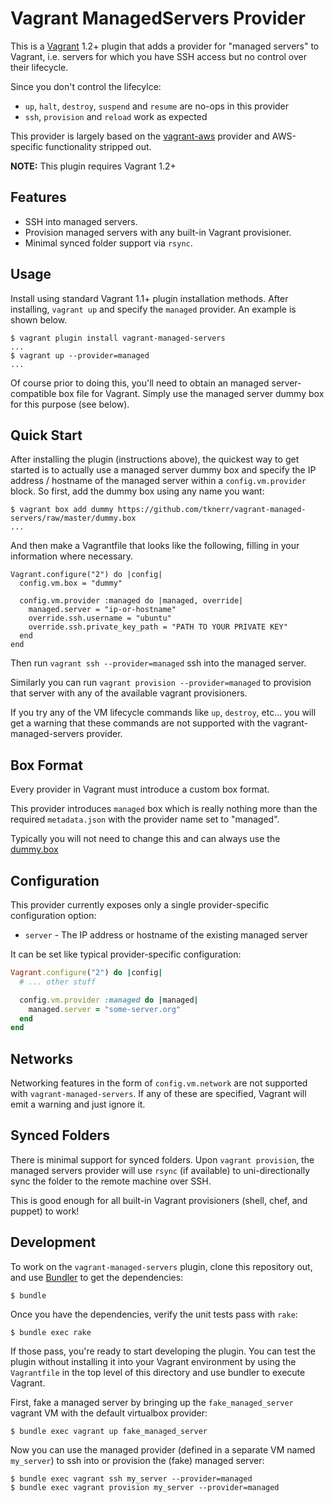 # Vagrant ManagedServers Provider

This is a [Vagrant](http://www.vagrantup.com) 1.2+ plugin that adds a provider for "managed servers" to Vagrant, i.e. servers for which you have SSH access but no control over their lifecycle.

Since you don't control the lifecylce:
 * `up`, `halt`, `destroy`, `suspend` and `resume` are no-ops in this provider
 * `ssh`, `provision` and `reload` work as expected 

This provider is largely based on the [vagrant-aws](https://github.com/tknerr/vagrant-managed-servers) provider and AWS-specific functionality stripped out.

**NOTE:** This plugin requires Vagrant 1.2+

## Features

* SSH into managed servers.
* Provision managed servers with any built-in Vagrant provisioner.
* Minimal synced folder support via `rsync`.

## Usage

Install using standard Vagrant 1.1+ plugin installation methods. After installing, `vagrant up` and specify the `managed` provider. An example is shown below.

```
$ vagrant plugin install vagrant-managed-servers
...
$ vagrant up --provider=managed
...
```

Of course prior to doing this, you'll need to obtain an managed server-compatible box file for Vagrant. Simply use the managed server dummy box for this purpose (see below).

## Quick Start

After installing the plugin (instructions above), the quickest way to get started is to actually use a managed server dummy box and specify the IP address / hostname of the managed server within a `config.vm.provider` block. So first, add the dummy box using any name you want:

```
$ vagrant box add dummy https://github.com/tknerr/vagrant-managed-servers/raw/master/dummy.box
...
```

And then make a Vagrantfile that looks like the following, filling in your information where necessary.

```
Vagrant.configure("2") do |config|
  config.vm.box = "dummy"

  config.vm.provider :managed do |managed, override|
    managed.server = "ip-or-hostname"
    override.ssh.username = "ubuntu"
    override.ssh.private_key_path = "PATH TO YOUR PRIVATE KEY"
  end
end
```

Then run `vagrant ssh --provider=managed` ssh into the managed server.

Similarly you can run `vagrant provision --provider=managed` to provision that server with any of the available vagrant provisioners. 

If you try any of the VM lifecycle commands like `up`, `destroy`, etc... you will get a warning that these commands are not supported with the vagrant-managed-servers provider. 

## Box Format

Every provider in Vagrant must introduce a custom box format. 

This provider introduces `managed` box which is really nothing more than the required `metadata.json` with the provider name set to "managed".

Typically you will not need to change this and can always use the [dummy.box](https://github.com/tknerr/vagrant-managed-servers/raw/master/dummy.box)

## Configuration

This provider currently exposes only a single provider-specific configuration option:

* `server` - The IP address or hostname of the existing managed server

It can be set like typical provider-specific configuration:

```ruby
Vagrant.configure("2") do |config|
  # ... other stuff

  config.vm.provider :managed do |managed|
    managed.server = "some-server.org"
  end
end
```

## Networks

Networking features in the form of `config.vm.network` are not
supported with `vagrant-managed-servers`. If any of these are
specified, Vagrant will emit a warning and just ignore it.

## Synced Folders

There is minimal support for synced folders. Upon `vagrant provision`, 
the managed servers provider will use
`rsync` (if available) to uni-directionally sync the folder to
the remote machine over SSH.

This is good enough for all built-in Vagrant provisioners (shell,
chef, and puppet) to work!

## Development

To work on the `vagrant-managed-servers` plugin, clone this repository out, and use
[Bundler](http://gembundler.com) to get the dependencies:

```
$ bundle
```

Once you have the dependencies, verify the unit tests pass with `rake`:

```
$ bundle exec rake
```

If those pass, you're ready to start developing the plugin. You can test
the plugin without installing it into your Vagrant environment by using the
`Vagrantfile` in the top level of this directory and use bundler to execute Vagrant.

First, fake a managed server by bringing up the `fake_managed_server` vagrant VM with the default virtualbox provider:

```
$ bundle exec vagrant up fake_managed_server
```

Now you can use the managed provider (defined in a separate VM named `my_server`) to ssh into or provision the (fake) managed server:

```
$ bundle exec vagrant ssh my_server --provider=managed
$ bundle exec vagrant provision my_server --provider=managed
```
